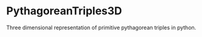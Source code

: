 # PythagoreanTriples3D
Three dimensional representation of primitive pythagorean triples in python.
